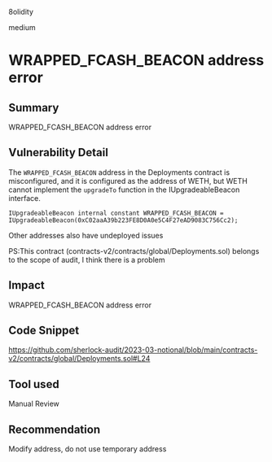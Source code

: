 8olidity

medium

# WRAPPED_FCASH_BEACON address error

## Summary
WRAPPED_FCASH_BEACON address error
## Vulnerability Detail
The `WRAPPED_FCASH_BEACON` address in the Deployments contract is misconfigured, and it is configured as the address of WETH, but WETH cannot implement the `upgradeTo` function in the IUpgradeableBeacon interface.

```solidity
IUpgradeableBeacon internal constant WRAPPED_FCASH_BEACON = IUpgradeableBeacon(0xC02aaA39b223FE8D0A0e5C4F27eAD9083C756Cc2);
```

Other addresses also have undeployed issues

PS:This contract (contracts-v2/contracts/global/Deployments.sol) belongs to the scope of audit, I think there is a problem

## Impact
WRAPPED_FCASH_BEACON address error
## Code Snippet
https://github.com/sherlock-audit/2023-03-notional/blob/main/contracts-v2/contracts/global/Deployments.sol#L24
## Tool used

Manual Review

## Recommendation
Modify address, do not use temporary address